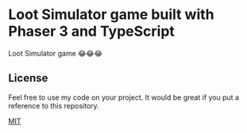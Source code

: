 # Loot Simulator game built with Phaser 3 and TypeScript

Loot Simulator game  😂😂😂

## License

Feel free to use my code on your project. It would be great if you put a reference to this repository.

[MIT](https://opensource.org/licenses/MIT)

[typescript-template]: https://github.com/photonstorm/phaser3-typescript-project-template
[phaser2-invaders]: https://phaser.io/examples/v2/games/invaders
